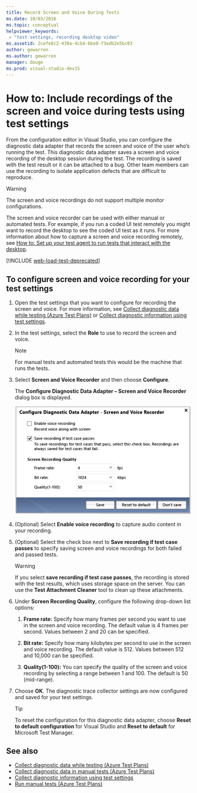 ```yaml
---
title: Record Screen and Voice During Tests
ms.date: 10/03/2016
ms.topic: conceptual
helpviewer_keywords:
 - "test settings, recording desktop video"
ms.assetid: 2cefe8c2-430a-4cb4-bbe0-f3edb2e5bc03
author: gewarren
ms.author: gewarren
manager: douge
ms.prod: visual-studio-dev15
---
```

# How to: Include recordings of the screen and voice during tests using test settings

From the configuration editor in Visual Studio, you can configure the diagnostic data adapter that records the screen and voice of the user who’s running the test. This diagnostic data adapter saves a screen and voice recording of the desktop session during the test. The recording is saved with the test result or it can be attached to a bug. Other team members can use the recording to isolate application defects that are difficult to reproduce.

> [!WARNING]
> The screen and voice recordings do not support multiple monitor configurations.

The screen and voice recorder can be used with either manual or automated tests. For example, if you run a coded UI test remotely you might want to record the desktop to see the coded UI test as it runs. For more information about how to capture a screen and voice recording remotely, see [How to: Set up your test agent to run tests that interact with the desktop](../test/how-to-set-up-your-test-agent-to-run-tests-that-interact-with-the-desktop.md).

[!INCLUDE [web-load-test-deprecated](includes/web-load-test-deprecated.md)]

## To configure screen and voice recording for your test settings

1.  Open the test settings that you want to configure for recording the screen and voice. For more information, see [Collect diagnostic data while testing (Azure Test Plans)](/azure/devops/test/collect-diagnostic-data?view=vsts) or [Collect diagnostic information using test settings](../test/collect-diagnostic-information-using-test-settings.md).

2.  In the test settings, select the **Role** to use to record the screen and voice.

    > [!NOTE]
    > For manual tests and automated tests this would be the machine that runs the tests.

3.  Select **Screen and Voice Recorder** and then choose **Configure**.

     The **Configure Diagnostic Data Adapter – Screen and Voice Recorder** dialog box is displayed.

     ![Video configuration](../test/media/testsettingvideoconfiggdr.png)

4.  (Optional) Select **Enable voice recording** to capture audio content in your recording.

5.  (Optional) Select the check box next to **Save recording if test case passes** to specify saving screen and voice recordings for both failed and passed tests.

    > [!WARNING]
    > If you select **save recording if test case passes**, the recording is stored with the test results, which uses storage space on the server. You can use the **Test Attachment Cleaner** tool to clean up these attachments.

6.  Under **Screen Recording Quality**, configure the following drop-down list options:

    1.  **Frame rate:** Specify how many frames per second you want to use in the screen and voice recording. The default value is 4 frames per second. Values between 2 and 20 can be specified.

    2.  **Bit rate:** Specify how many kilobytes per second to use in the screen and voice recording. The default value is 512. Values between 512 and 10,000 can be specified.

    3.  **Quality(1-100):** You can specify the quality of the screen and voice recording by selecting a range between 1 and 100. The default is 50 (mid-range).

7.  Choose **OK**. The diagnostic trace collector settings are now configured and saved for your test settings.

    > [!TIP]
    > To reset the configuration for this diagnostic data adapter, choose **Reset to default configuration** for Visual Studio and **Reset to default** for Microsoft Test Manager.

## See also

- [Collect diagnostic data while testing (Azure Test Plans)](/azure/devops/test/collect-diagnostic-data?view=vsts)
- [Collect diagnostic data in manual tests (Azure Test Plans)](/azure/devops/test/mtm/collect-more-diagnostic-data-in-manual-tests?view=vsts)
- [Collect diagnostic information using test settings](../test/collect-diagnostic-information-using-test-settings.md)
- [Run manual tests (Azure Test Plans)](/azure/devops/test/run-manual-tests?view=vsts)